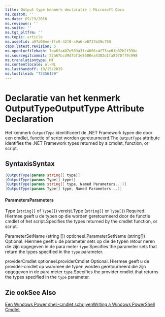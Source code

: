 ```yaml
---
title: Output type kenmerk declaratie | Microsoft Docs
ms.custom: ''
ms.date: 09/13/2016
ms.reviewer: ''
ms.suite: ''
ms.tgt_pltfrm: ''
ms.topic: article
ms.assetid: a97a98ee-ffc0-42f0-a9a6-b0717b39c798
caps.latest.revision: 5
ms.openlocfilehash: 7aa6fa407e509a31c4066c4f73ae01b02b2f338c
ms.sourcegitcommit: 52a67bcd9d7bf3e8600ea4302d1fa8970ff9c998
ms.translationtype: MT
ms.contentlocale: nl-NL
ms.lasthandoff: 10/15/2019
ms.locfileid: "72356159"
---
```

# <a name="outputtype-attribute-declaration"></a><span data-ttu-id="0e042-102">Declaratie van het kenmerk OutputType</span><span class="sxs-lookup"><span data-stu-id="0e042-102">OutputType Attribute Declaration</span></span>

<span data-ttu-id="0e042-103">Het kenmerk `OutputType` identificeert de .NET Framework typen die door een cmdlet, functie of script worden geretourneerd.</span><span class="sxs-lookup"><span data-stu-id="0e042-103">The `OutputType` attribute identifies the .NET Framework types returned by a cmdlet, function, or script.</span></span>

## <a name="syntax"></a><span data-ttu-id="0e042-104">Syntaxis</span><span class="sxs-lookup"><span data-stu-id="0e042-104">Syntax</span></span>

```csharp
[OutputType(params string[] type)]
[OutputType(params Type[] type)]
[OutputType(params string[] type, Named Parameters...)]
[OutputType(params Type[] type, Named Parameters...)]
```

#### <a name="parameters"></a><span data-ttu-id="0e042-105">Parameters</span><span class="sxs-lookup"><span data-stu-id="0e042-105">Parameters</span></span>

<span data-ttu-id="0e042-106">Type (`string[]` of `Type[]`) vereist.</span><span class="sxs-lookup"><span data-stu-id="0e042-106">Type (`string[]` or `Type[]`) Required.</span></span> <span data-ttu-id="0e042-107">Hiermee geeft u de typen op die worden geretourneerd door de functie cmdlet of het script.</span><span class="sxs-lookup"><span data-stu-id="0e042-107">Specifies the types returned by the cmdlet function, or script.</span></span>

<span data-ttu-id="0e042-108">ParameterSetName (string []) optioneel.</span><span class="sxs-lookup"><span data-stu-id="0e042-108">ParameterSetName (string[]) Optional.</span></span> <span data-ttu-id="0e042-109">Hiermee geeft u de parameter sets op die de typen retour neren die zijn opgegeven in de para meter `type`.</span><span class="sxs-lookup"><span data-stu-id="0e042-109">Specifies the parameter sets that return the types specified in the `type` parameter.</span></span>

<span data-ttu-id="0e042-110">providerCmdlet optioneel.</span><span class="sxs-lookup"><span data-stu-id="0e042-110">providerCmdlet Optional.</span></span> <span data-ttu-id="0e042-111">Hiermee geeft u de provider-cmdlet op waarmee de typen worden geretourneerd die zijn opgegeven in de para meter `type`.</span><span class="sxs-lookup"><span data-stu-id="0e042-111">Specifies the provider cmdlet that returns the types specified in the `type` parameter.</span></span>

## <a name="see-also"></a><span data-ttu-id="0e042-112">Zie ook</span><span class="sxs-lookup"><span data-stu-id="0e042-112">See Also</span></span>

[<span data-ttu-id="0e042-113">Een Windows Power shell-cmdlet schrijven</span><span class="sxs-lookup"><span data-stu-id="0e042-113">Writing a Windows PowerShell Cmdlet</span></span>](./writing-a-windows-powershell-cmdlet.md)
